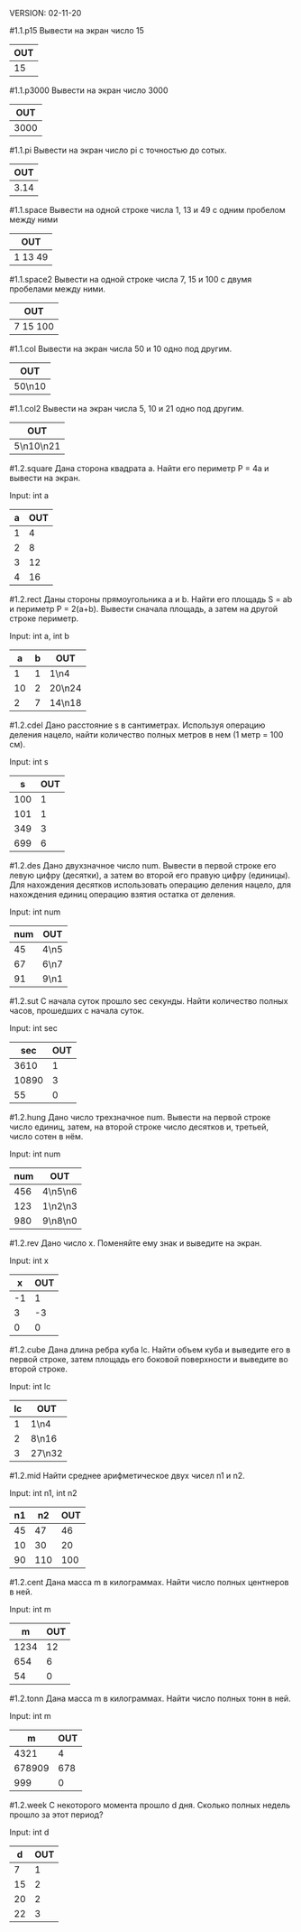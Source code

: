 VERSION: 02-11-20


#1.1.p15
Вывести на экран число 15

|OUT|
|---|
|15|

#1.1.p3000
Вывести на экран число 3000

|OUT|
|---|
|3000|

#1.1.pi
Вывести на экран число pi с точностью до сотых.

|OUT|
|---|
|3.14|

#1.1.space
Вывести на одной строке числа 1, 13 и 49 с одним пробелом между ними

|OUT|
|---|
|1 13 49|

#1.1.space2
Вывести на одной строке числа 7, 15 и 100 с двумя пробелами между ними.

|OUT|
|---|
|7  15  100|

#1.1.col
Вывести на экран числа 50 и 10 одно под другим.

|OUT|
|---|
|50\n10|

#1.1.col2
Вывести на экран числа 5, 10 и 21 одно под другим.

|OUT|
|---|
|5\n10\n21|




#1.2.square
Дана сторона квадрата a. Найти его периметр P = 4a и вывести на экран.

Input: int a

|a|OUT|
|-|---|
|1|4|
|2|8|
|3|12|
|4|16|

#1.2.rect
Даны стороны прямоугольника a и b. Найти его площадь S = ab и периметр P = 2(a+b). Вывести сначала площадь, а затем на другой строке периметр.

Input: int a, int b

|a|b|OUT|
|-|-|---|
|1|1|1\n4|
|10|2|20\n24|
|2|7|14\n18|

#1.2.cdel
Дано расстояние s в сантиметрах. Используя операцию деления нацело, найти количество полных метров в нем (1 метр = 100 см).

Input: int s

|s|OUT|
|-|---|
|100|1|
|101|1|
|349|3|
|699|6|

#1.2.des
Дано двухзначное число num. Вывести в первой строке его левую цифру (десятки), а затем во второй его правую цифру (единицы). Для нахождения десятков использовать операцию деления нацело, для нахождения единиц операцию взятия остатка от деления.

Input: int num

|num|OUT|
|-|---|
|45|4\n5|
|67|6\n7|
|91|9\n1|

#1.2.sut
С начала суток прошло sec секунды. Найти количество полных часов, прошедших с начала суток.

Input: int sec

|sec|OUT|
|-|---|
|3610|1|
|10890|3|
|55|0|

#1.2.hung
Дано число трехзначное num. Вывести на первой строке число единиц, затем, на второй строке число десятков и, третьей, число сотен в нём.

Input: int num

|num|OUT|
|-|---|
|456|4\n5\n6|
|123|1\n2\n3|
|980|9\n8\n0|

#1.2.rev
Дано число x. Поменяйте ему знак и выведите на экран.

Input: int x

|x|OUT|
|-|---|
|-1|1|
|3|-3|
|0|0|

#1.2.cube
Дана длина ребра куба lc. Найти объем куба и выведите его в первой строке, затем площадь его боковой поверхности и выведите во второй строке.

Input: int lc

|lc|OUT|
|-|---|
|1|1\n4|
|2|8\n16|
|3|27\n32|

#1.2.mid
Найти среднее арифметическое двух чисел n1 и n2.

Input: int n1, int n2

|n1|n2|OUT|
|-|-|---|
|45|47|46|
|10|30|20|
|90|110|100|

#1.2.cent
Дана масса m в килограммах. Найти число полных центнеров в ней.

Input: int m

|m|OUT|
|-|---|
|1234|12|
|654|6|
|54|0|

#1.2.tonn
Дана масса m в килограммах. Найти число полных тонн в ней.

Input: int m

|m|OUT|
|-|---|
|4321|4|
|678909|678|
|999|0|

#1.2.week
С некоторого момента прошло d дня. Сколько полных недель прошло за этот период?

Input: int d

|d|OUT|
|-|---|
|7|1|
|15|2|
|20|2|
|22|3|